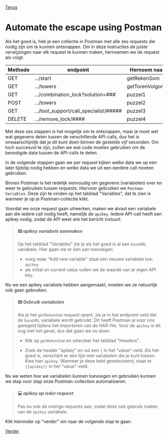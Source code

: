 [Terug](00.%20legenda.md)
# Automate the escape using Postman

Als het goed is, heb je een collectie in Postman met alle zes requests die nodig zijn om te kunnen ontsnappen. Om in deze instructies de juiste verwijzingen naar elk request te kunnen maken, hernoemen we de request als volgt:

| Methode | endpoint                               | Hernoem naar:    |
|---------|----------------------------------------|------------------|
| GET     | .../start                              | getRekenSom      |
| GET     | .../towers                             | getTorenVolgorde |
| GET     | .../combination_lock?solution=###      | puzzel1          |
| POST    | .../towers                             | puzzel2          |
| GET     | .../tool_support/call_specialist/##### | puzzel3          |
| DELETE  | .../remove_lock/####                   | puzzel4          |

Met deze zes stappen is het mogelijk om te ontsnappen, maar je moet wel wat gegevens delen tussen de verschillende API-calls, dus het is onwaarschijnlijk dat je dit kunt doen binnen de gestelde vijf seconden. Om toch succesvol te zijn, zullen we wat code moeten gebruiken om de benodigde data tussen de API-calls te delen.

In de volgende stappen gaan we per request kijken welke data we op een later tijdstip nodig hebben en welke data we uit een eerdere call moeten gebruiken.

Binnen Postman is het redelijk eenvoudig om gegevens (variabelen) over en weer te gebruiken tussen requests. Hiervoor gebruiken we `Postman Variables`. Deze zijn te vinden op het tabblad "Variables", dat te zien is wanneer je op je Postman-collectie klikt.

Voordat we onze request gaan uitwerken, maken we alvast een variabele aan die iedere call nodig heeft, namelijk de `apikey`. Iedere API-call heeft een apikey nodig, zodat de API weet wie het bericht instuurt.

> #### :keyboard: ***apikey variabele aanmaken***
> 
> Op het tabblad "Variables" zie je als het goed is al een `baseURL` variabele. Hier gaan we er één aan toevoegen: 
> 
> - voeg waar "Add new variable" staat een nieuwe variabele toe: `apikey`
> - als initial en current value vullen we de waarde van je eigen API key.

Nu we een apikey variabele hebben aangemaakt,  moeten we ze natuurlijk ook gaan gebruiken. 

> #### :keyboard: ***Gebruik variabelen***
> 
> Als je het `getRekenSom` request opent, zie je in het endpoint-veld dat de `baseURL` variabele wordt gebruikt. Dit heeft Postman al voor ons geregeld tijdens het importeren van de HAR-file. Voor de `apikey` is dit nog niet het geval, dus dat gaan we nu doen:
> 
> - Klik op `getRekenSom` en selecteer het tabblad "Headers".
> 
> - Zoek de header "apikey" en vul een `{` in het "value"-veld. Als het goed is, verschijnt er een lijst met variabelen die je kunt kiezen. Kies hier `apikey`. Wanneer je deze hebt geselecteerd, staat er `{{apikey}}` in het "value"-veld.

Nu we weten hoe we variabelen kunnen toevoegen en gebruiken kunnen we stap voor stap onze Postman-collection automatiseren.

> #### :computer:  ***apikey op ieder request***
> 
> Pas nu ook de overige requests aan, zodat deze ook gebruik maken van de `apikey` variabele.

Klik hieronder op "verder" om naar de volgende stap te gaan.

[Verder](02.%20getRekenSom.md)
